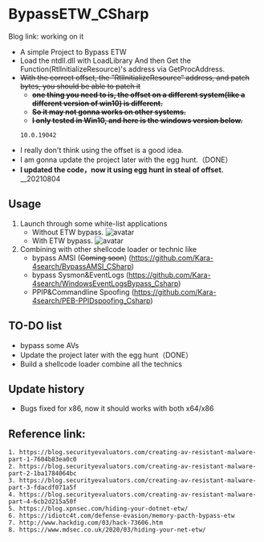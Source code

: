 # BypassETW_CSharp

Blog link: working on it 

- A simple Project to Bypass ETW
- Load the ntdll.dll with LoadLibrary And then Get the Function(RtlInitializeResource)'s address via GetProcAddress.
- ~~With the correct offset, the ”RtlInitializeResource“ address, and patch bytes, you should be able to patch it~~
	- ~~**one thing you need to is, the offset on a different system(like a different version of win10) is different.**~~
	- ~~**So it may not gonna works on other systems.**~~
	- ~~**I only tested in Win10, and here is the windows version below.**~~
	```
	10.0.19042
	```
- I really don't think using the offset is a good idea.
- I am gonna update the project later with the egg hunt.（DONE）
- **I updated the code，now it using egg hunt in steal of offset.** __20210804


## Usage
1. Launch through some white-list applications
	* Without ETW bypass.
	![avatar](https://raw.githubusercontent.com/Kara-4search/tempPic/main/Without_BypassETW.png)
	* With ETW bypass.
	![avatar](https://raw.githubusercontent.com/Kara-4search/tempPic/main/With_BypassETW.png)
2. Combining with other shellcode loader or technic like
	* bypass AMSI (~~Coming soon~~) (https://github.com/Kara-4search/BypassAMSI_CSharp) 
	* bypass Sysmon&EventLogs (https://github.com/Kara-4search/WindowsEventLogsBypass_Csharp)
	* PPIP&Commandline Spoofing (https://github.com/Kara-4search/PEB-PPIDspoofing_Csharp)


	
## TO-DO list
- bypass some AVs
- Update the project later with the egg hunt（DONE）
- Build a shellcode loader combine all the technics


## Update history
-  Bugs fixed for x86, now it should works with both x64/x86
	
## Reference link:
	1. https://blog.securityevaluators.com/creating-av-resistant-malware-part-1-7604b83ea0c0
	2. https://blog.securityevaluators.com/creating-av-resistant-malware-part-2-1ba1784064bc
	3. https://blog.securityevaluators.com/creating-av-resistant-malware-part-3-fdacdf071a5f
	4. https://blog.securityevaluators.com/creating-av-resistant-malware-part-4-6cb2d215a50f
	5. https://blog.xpnsec.com/hiding-your-dotnet-etw/
	6. https://idiotc4t.com/defense-evasion/memory-pacth-bypass-etw
	7. http://www.hackdig.com/03/hack-73606.htm
	8. https://www.mdsec.co.uk/2020/03/hiding-your-net-etw/